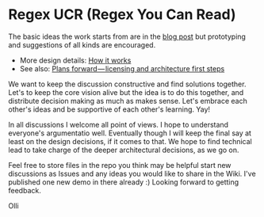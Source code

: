 # Regex UCR (Regex You Can Read)

The basic ideas the work starts from are in the [blog post](https://medium.com/@savolai/regular-expressions-you-can-read-a-new-visual-syntax-526c3cf45df1#.sk2363nfq ) but prototyping and suggestions of all kinds are encouraged. 

- More design details: [How it works](https://medium.com/@savolai/regex-you-can-read-how-it-works-a-syntax-and-app-for-building-regexes-4ea6b3cef4fd#.lrll94pzz )
- See also: [Plans forward — licensing and architecture first steps](https://medium.com/interaction-reimagined/regex-ucr-plans-forward-architecture-and-licensing-first-steps-8c9c7b5c74cd#.k3mcopmjv)

We want  to keep the discussion constructive and find solutions together. Let's to keep the core vision alive but the idea is to do this together, and distribute decision making as much as makes sense. Let's embrace each other's ideas and be supportive of each other's learning. Yay!

In all discussions I welcome all point of views. I hope to understand everyone's argumentatio well. Eventually though I will keep the final say at least on the design decisions, if it comes to that. We hope to find technical lead to take charge of the deeper architectural decisions, as we go on.

Feel free to store files in the repo you think may be helpful start new discussions as Issues and any ideas you would like to share in the Wiki. I've published one new demo in there already :) Looking forward to getting feedback.

Olli
